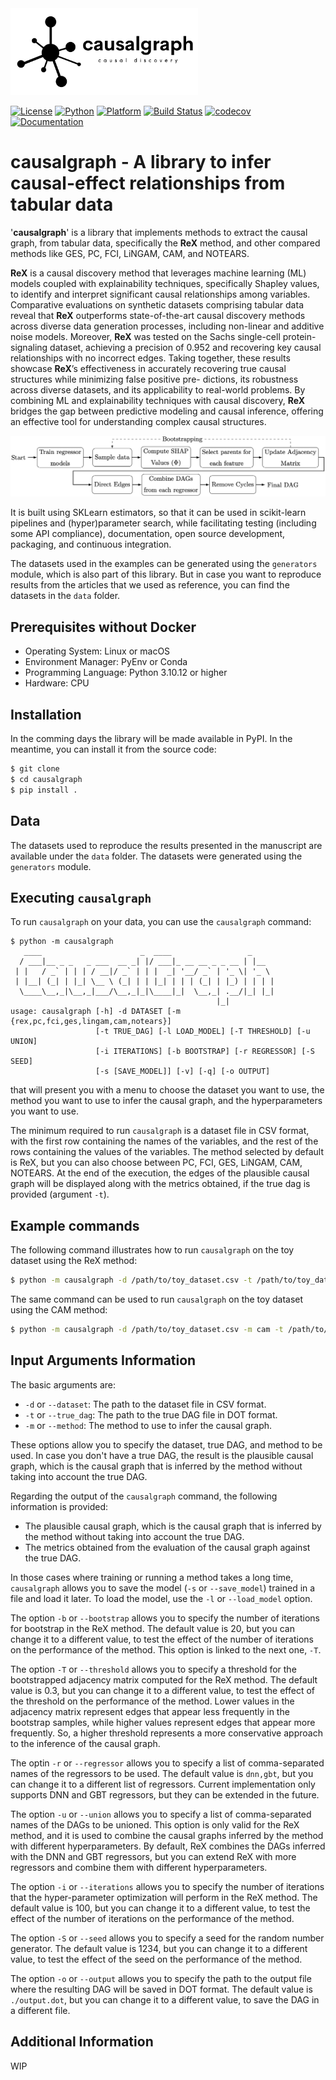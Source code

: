 <img src="./_static/logo-light.png" alt="logo" width="300">

[![License](https://img.shields.io/badge/License-MIT-green.svg)](https://opensource.org/licenses/MIT)
[![Python](https://img.shields.io/badge/Python-3.10%2B-blue.svg)](https://www.python.org/downloads/release/python-31012/)
[![Platform](https://img.shields.io/badge/Platform-Linux%20%7C%20macOS-lightgrey.svg)](#)
[![Build Status](https://github.com/renero/causalgraph/actions/workflows/codecov.yaml/badge.svg)](https://github.com/renero/causalgraph/actions/workflows/codecov.yaml)
[![codecov](https://codecov.io/gh/renero/causalgraph/graph/badge.svg?token=HCV0IJDFLQ)](https://codecov.io/gh/renero/causalgraph)
[![Documentation](https://img.shields.io/badge/docs-GitHub%20Pages-blue.svg)](https://renero.github.io/causalgraph/)


# causalgraph - A library to infer causal-effect relationships from tabular data

'**causalgraph**' is a library that implements methods to extract the causal graph,
from tabular data, specifically the **ReX** method, and other compared methods
like GES, PC, FCI, LiNGAM, CAM, and NOTEARS.

**ReX** is a causal discovery method that leverages machine learning (ML) models 
coupled with explainability techniques, specifically Shapley values, to 
identify and interpret significant causal relationships among variables. 
Comparative evaluations on synthetic datasets comprising tabular data reveal that 
**ReX** outperforms state-of-the-art causal discovery methods across diverse data 
generation processes, including non-linear and additive noise models. Moreover, 
**ReX** was tested on the Sachs single-cell protein-signaling dataset, achieving a 
precision of 0.952 and recovering 
key causal relationships with no incorrect edges. Taking together, these 
results showcase **ReX**’s effectiveness in accurately recovering true causal 
structures while minimizing false positive pre- dictions, its robustness 
across diverse datasets, and its applicability to real-world problems. 
By combining ML and explainability techniques with causal discovery, **ReX** 
bridges the gap between predictive modeling and causal inference, offering an 
effective tool for understanding complex causal structures.

![ReX Schema](./docs/_static/REX.png)

It is built using SKLearn estimators, so that it can be used in scikit-learn 
pipelines and (hyper)parameter search, while facilitating testing (including 
some API compliance), documentation, open source development, packaging, 
and continuous integration.

The datasets used in the examples can be generated using the `generators` 
module, which is also part of this library. But in case you want to 
reproduce results from the articles that we used as reference, you can find 
the datasets in the `data` folder.

## Prerequisites without Docker

- Operating System: Linux or macOS
- Environment Manager: PyEnv or Conda
- Programming Language: Python 3.10.12 or higher
- Hardware: CPU

## Installation

In the comming days the library will be made available in PyPI. 
In the meantime, you can install it from the source code:

```bash
$ git clone
$ cd causalgraph
$ pip install .
```

## Data

The datasets used to reproduce the results presented in the manuscript are 
available under the `data` folder. The datasets were generated using the
`generators` module.

## Executing `causalgraph`

To run `causalgraph` on your data, you can use the `causalgraph` command:

```
$ python -m causalgraph
   ____                      _  ____                 _
  / ___|__ _ _   _ ___  __ _| |/ ___|_ __ __ _ _ __ | |__
 | |   / _` | | | / __|/ _` | | |  _| '__/ _` | '_ \| '_ \
 | |__| (_| | |_| \__ \ (_| | | |_| | | | (_| | |_) | | | |
  \____\__,_|\__,_|___/\__,_|_|\____|_|  \__,_| .__/|_| |_|
                                              |_|
usage: causalgraph [-h] -d DATASET [-m {rex,pc,fci,ges,lingam,cam,notears}] 
                   [-t TRUE_DAG] [-l LOAD_MODEL] [-T THRESHOLD] [-u UNION] 
                   [-i ITERATIONS] [-b BOOTSTRAP] [-r REGRESSOR] [-S SEED] 
                   [-s [SAVE_MODEL]] [-v] [-q] [-o OUTPUT]
```

that will present you with a menu to choose the dataset you want to use, the 
method you want to use to infer the causal graph, and the hyperparameters you
want to use.

The minimum required to run `causalgraph` is a dataset file in CSV format,
with the first row containing the names of the variables, and the rest of
the rows containing the values of the variables. The method selected by default
is ReX, but you can also choose between PC, FCI, GES, LiNGAM, CAM, NOTEARS. 
At the end of the execution, the edges of the plausible causal graph will be 
displayed along with the metrics obtained, if the true dag is provided 
(argument `-t`).


## Example commands

The following command illustrates how to run `causalgraph` on the toy dataset
using the ReX method:

```bash
$ python -m causalgraph -d /path/to/toy_dataset.csv -t /path/to/toy_dataset.dot
```

The same command can be used to run `causalgraph` on the toy dataset using the
CAM method:

```bash
$ python -m causalgraph -d /path/to/toy_dataset.csv -m cam -t /path/to/toy_dataset.dot
```

## Input Arguments Information

The basic arguments are:

- `-d` or `--dataset`: The path to the dataset file in CSV format.
- `-t` or `--true_dag`: The path to the true DAG file in DOT format.
- `-m` or `--method`: The method to use to infer the causal graph.

These options allow you to specify the dataset, true DAG, and method to be used. 
In case you don't have a true DAG, the result is the plausible causal graph, 
which is the causal graph that is inferred by the method without taking into
account the true DAG.

Regarding the output of the `causalgraph` command, the following information is 
provided:

- The plausible causal graph, which is the causal graph that is inferred by
the method without taking into account the true DAG.
- The metrics obtained from the evaluation of the causal graph against the true
DAG.

In those cases where training or running a method takes a long time, `causalgraph` 
allows you to save the model (`-s` or `--save_model`) trained in a file and 
load it later. To load the model, use the `-l` or `--load_model` option.

The option `-b` or `--bootstrap` allows you to specify the number of iterations
for bootstrap in the ReX method. 
The default value is 20, but you can change it to a different
value, to test the effect of the number of iterations on the performance of the
method. This option is linked to the next one, `-T`.

The option `-T` or `--threshold` allows you to specify a threshold for the 
bootstrapped adjacency matrix computed for the ReX method. The default value is 
0.3, but you can change it to a different value, to test the effect of the 
threshold on the performance of the method. Lower values in the adjacency matrix
represent edges that appear less frequently in the bootstrap samples, while higher
values represent edges that appear more frequently. So, a higher threshold
represents a more conservative approach to the inference of the causal graph.

The optin `-r` or `--regressor` allows you to specify a list of comma-separated
names of the regressors to be used. The default value is `dnn,gbt`, but you can
change it to a different list of regressors. Current implementation only supports
DNN and GBT regressors, but they can be extended in the future.

The option `-u` or `--union` allows you to specify a list of comma-separated
names of the DAGs to be unioned. This option is only valid for the ReX method, 
and it is used to combine the causal graphs inferred by the method with different
hyperparameters. By default, ReX combines the DAGs inferred with the DNN and 
GBT regressors, but you can extend ReX with more regressors and combine them 
with different hyperparameters.

The option `-i` or `--iterations` allows you to specify the number of iterations
that the hyper-parameter optimization will perform in the ReX method. The default
value is 100, but you can change it to a different value, to test the effect of
the number of iterations on the performance of the method.

The option `-S` or `--seed` allows you to specify a seed for the random number
generator. The default value is 1234, but you can change it to a different value,
to test the effect of the seed on the performance of the method.

The option `-o` or `--output` allows you to specify the path to the output file
where the resulting DAG will be saved in DOT format. The default value is
`./output.dot`, but you can change it to a different value, to save the DAG in a
different file.

## Additional Information

WIP